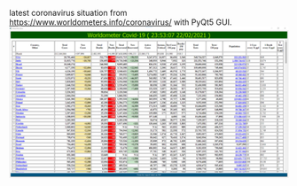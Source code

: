latest coronavirus situation from https://www.worldometers.info/coronavirus/ with PyQt5 GUI.
![](ss/1.png)